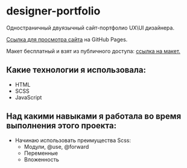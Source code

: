 # designer-portfolio
Одностраничный двуязычный сайт-портфолио UX\UI дизайнера.

[Ссылка для просмотра сайта](https://svetlanaizmalkin.github.io/designer-portfolio/index.html) на GitHub Pages.

Макет бесплатный и взят из публичного доступа: [ссылка на макет.](https://www.figma.com/file/5D9pDuLtS042hzaoN69Kd7/Free-Landing-Page-Template?node-id=0%3A1)

## Какие технологии я использовала:

* HTML
* SCSS
* JavaScript

## Над какими  навыками я работала во время выполнения этого проекта:

* Начинаю использовать преимущества Scss:
  * Модули, @use, @forward
  * Переменные
  * Вложенность
